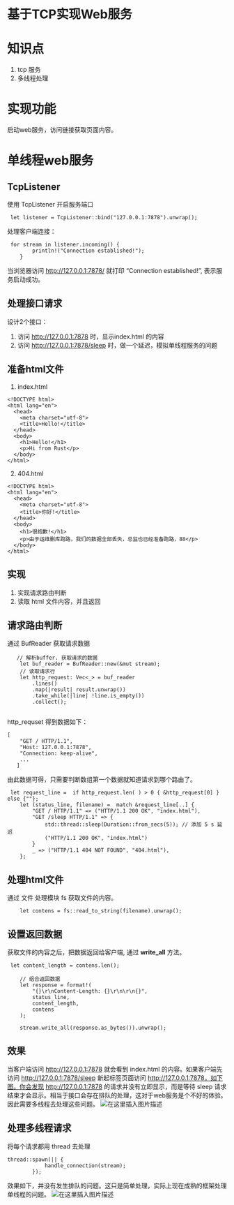 # 基于TCP实现Web服务
# 知识点
1. tcp 服务
2. 多线程处理

# 实现功能
启动web服务，访问链接获取页面内容。
# 单线程web服务
## TcpListener
使用 TcpListener 开启服务端口
```
 let listener = TcpListener::bind("127.0.0.1:7878").unwrap();
```
处理客户端连接：
```
 for stream in listener.incoming() {
        println!("Connection established!");
    }
```

当浏览器访问 http://127.0.0.1:7878/ 就打印  “Connection established!”, 表示服务启动成功。

## 处理接口请求
设计2个接口：
1. 访问 http://127.0.0.1:7878 时，显示index.html 的内容
2. 访问  http://127.0.0.1:7878/sleep 时，做一个延迟，模拟单线程服务的问题
## 准备html文件
1. index.html
```
<!DOCTYPE html>
<html lang="en">
  <head>
    <meta charset="utf-8">
    <title>Hello!</title>
  </head>
  <body>
    <h1>Hello!</h1>
    <p>Hi from Rust</p>
  </body>
</html>
```
2. 404.html
```
<!DOCTYPE html>
<html lang="en">
  <head>
    <meta charset="utf-8">
    <title>你好!</title>
  </head>
  <body>
    <h1>很抱歉!</h1>
    <p>由于运维删库跑路，我们的数据全部丢失，总监也已经准备跑路，88</p>
  </body>
</html>
```
## 实现
1. 实现请求路由判断
2. 读取 html 文件内容，并且返回
## 请求路由判断
通过  BufReader 获取请求数据
```
   // 解析buffer. 获取请求的数据
    let buf_reader = BufReader::new(&mut stream);
    // 读取请求行
    let http_request: Vec<_> = buf_reader
        .lines()
        .map(|result| result.unwrap())
        .take_while(|line| !line.is_empty())
        .collect();
        
```
http_requset 得到数据如下：
```
[
    "GET / HTTP/1.1",
    "Host: 127.0.0.1:7878",
    "Connection: keep-alive",
    ...
   ]
```
由此数据可得，只需要判断数组第一个数据就知道请求到哪个路由了。
```
 let request_line =  if http_request.len( ) > 0 { &http_request[0] } else {""};
    let (status_line, filename) =  match &request_line[..] {
        "GET / HTTP/1.1" => ("HTTP/1.1 200 OK", "index.html"),
        "GET /sleep HTTP/1.1" => {
            std::thread::sleep(Duration::from_secs(5)); // 添加 5 s 延迟
            ("HTTP/1.1 200 OK", "index.html")
        }
        _ => ("HTTP/1.1 404 NOT FOUND", "404.html"),
    };
```

## 处理html文件
通过 文件 处理模块  fs 获取文件的内容。
```
    let contens = fs::read_to_string(filename).unwrap();
```
## 设置返回数据
获取文件的内容之后，把数据返回给客户端, 通过 **write_all** 方法。
```
 let content_length = contens.len();

    // 组合返回数据
    let response = format!(
        "{}\r\nContent-Length: {}\r\n\r\n{}",
        status_line,
        content_length,
        contens
    );

    stream.write_all(response.as_bytes()).unwrap();
```
## 效果
当客户端访问 http://127.0.0.1:7878 就会看到 index.html 的内容。如果客户端先访问 http://127.0.0.1:7878/sleep 新起标签页面访问 http://127.0.0.1:7878，如下图。你会发现 http://127.0.0.1:7878 的请求并没有立即显示，而是等待 sleep 请求结束才会显示。相当于接口会存在排队的处理，这对于web服务是个不好的体验。因此需要多线程去处理这些问题。
![在这里插入图片描述](https://i-blog.csdnimg.cn/direct/372b8fc8acd54e2eb368a8b9c2f10e4b.gif)

## 处理多线程请求
将每个请求都用 thread 去处理
```
thread::spawn(|| {
            handle_connection(stream);
        });
```
效果如下，并没有发生排队的问题。这只是简单处理，实际上现在成熟的框架处理单线程的问题。
![在这里插入图片描述](https://i-blog.csdnimg.cn/direct/9ef8473736ed4915b8c38e62e4d8892f.gif)
